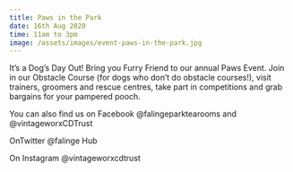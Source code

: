 ```yaml
---
title: Paws in the Park
date: 16th Aug 2020
time: 11am to 3pm
image: /assets/images/event-paws-in-the-park.jpg
---
```

It’s a Dog’s Day Out! Bring you Furry Friend to our annual Paws Event. Join in our Obstacle Course (for dogs who don’t do obstacle courses!), visit trainers, groomers and rescue centres, take part in competitions and grab bargains for your pampered pooch.

You can also find us on Facebook @falingeparktearooms and @vintageworxCDTrust

OnTwitter @falinge Hub

On Instagram @vintageworxcdtrust
